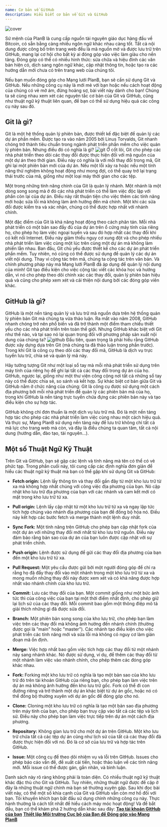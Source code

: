 ```yaml
---
name: Cơ bản về GitHub
description: Hiểu biết cơ bản về Git và GitHub
---
```


![cover](assets/cover.webp)

Sứ mệnh của PlanB là cung cấp nguồn tài nguyên giáo dục hàng đầu về Bitcoin, có sẵn bằng càng nhiều ngôn ngữ khác nhau càng tốt. Tất cả nội dung được công bố trên trang web đều là mã nguồn mở và được lưu trữ trên GitHub, mang lại cơ hội cho bất kỳ ai đóng góp vào việc làm giàu cho nền tảng. Đóng góp có thể có nhiều hình thức: sửa chữa và hiệu đính các văn bản hiện có, dịch sang ngôn ngữ khác, cập nhật thông tin, hoặc tạo ra các hướng dẫn mới chưa có trên trang web của chúng tôi.

Nếu bạn muốn đóng góp cho Mạng lưới PlanB, bạn sẽ cần sử dụng Git và GitHub. Nếu những công cụ này là mới mẻ với bạn hoặc nếu cách hoạt động của chúng có vẻ mờ ám, đừng hoảng sợ, bài viết này dành cho bạn! Chúng ta sẽ cùng nhau xem xét các nguyên tắc cơ bản của Git và GitHub, cũng như thuật ngữ kỹ thuật liên quan, để bạn có thể sử dụng hiệu quả các công cụ này sau đó.

## Git là gì?

Git là một hệ thống quản lý phiên bản, được thiết kế đặc biệt để quản lý các dự án phần mềm. Được tạo ra vào năm 2005 bởi Linus Torvalds, Git nhanh chóng trở thành tiêu chuẩn trong ngành phát triển phần mềm cho việc quản lý phiên bản. Nhưng điều đó có nghĩa là gì?
![git](assets/1.webp)
Ở cốt lõi, Git cho phép các nhà phát triển theo dõi các thay đổi được thực hiện đối với mã nguồn của một dự án theo thời gian. Điều này có nghĩa là với mỗi thay đổi trong mã, Git ghi lại một phiên bản mới của dự án. Nếu một lỗi xảy ra hoặc nếu một tính năng thử nghiệm không hoạt động như mong đợi, có thể quay trở lại trạng thái trước của mã, giống như một loại máy thời gian cho các tệp.

Một trong những tính năng chính của Git là quản lý nhánh. Một nhánh là một dòng song song mà ở đó các nhà phát triển có thể làm việc độc lập với phần còn lại của dự án. Điều này rất thuận tiện cho việc thêm các tính năng mới hoặc sửa lỗi mà không làm ảnh hưởng đến mã chính. Một khi các sửa đổi được kiểm tra và xác nhận, chúng có thể được hợp nhất với nhánh chính.

Một đặc điểm của Git là khả năng hoạt động theo cách phân tán. Mỗi nhà phát triển có một bản sao đầy đủ của dự án trên ổ cứng máy tính của riêng họ, cho phép họ làm việc ngoại tuyến và sau đó hợp nhất các thay đổi khi có kết nối Internet. Điều này giảm thiểu nguy cơ xung đột và cho phép nhiều nhà phát triển làm việc cùng một lúc trên cùng một dự án mà không làm phiền lẫn nhau.
Ban đầu, Git chủ yếu được thiết kế cho các dự án phát triển phần mềm. Tuy nhiên, nó cũng có thể được sử dụng để quản lý các dự án viết nội dung. Thay vì cộng tác trên mã, chúng ta cộng tác trên văn bản. Và chính phương pháp này mà Mạng lưới PlanB đã áp dụng để quản lý nội dung của mình! Git tạo điều kiện cho việc cộng tác viết các khóa học và hướng dẫn, vì nó cho phép theo dõi chính xác các thay đổi, quản lý phiên bản hiệu quả và cũng cho phép xem xét và cải thiện nội dung bởi các đóng góp viên khác.
## GitHub là gì?

GitHub là một nền tảng quản lý và lưu trữ mã nguồn dựa trên hệ thống quản lý phiên bản Git mà chúng ta vừa thảo luận. Ra mắt vào năm 2008, GitHub nhanh chóng trở nên phổ biến và đã trở thành một điểm tham chiếu thiết yếu cho các nhà phát triển trên toàn thế giới. Nhưng GitHub khác biệt với Git như thế nào, và tại sao nó lại quan trọng đối với phương pháp sản xuất nội dung của chúng ta?
![github](assets/2.webp)
Đầu tiên, quan trọng là phải hiểu rằng GitHub được xây dựng dựa trên Git (mà chúng ta đã thảo luận trong phần trước). Trong khi Git là công cụ theo dõi các thay đổi mã, GitHub là dịch vụ trực tuyến lưu trữ, chia sẻ và quản lý mã này.

Hãy tưởng tượng Git như một loại sổ tay mà mỗi nhà phát triển sử dụng trên máy tính của riêng họ để ghi lại tất cả các thay đổi trong dự án của họ. GitHub, ngược lại, giống như một thư viện công cộng nơi tất cả những sổ tay này có thể được chia sẻ, so sánh và kết hợp.
Sự khác biệt cơ bản giữa Git và GitHub nằm ở chức năng của chúng: Git là công cụ được sử dụng một cách địa phương bởi mỗi nhà phát triển để quản lý các phiên bản mã của họ, trong khi GitHub là nền tảng trực tuyến chứa đựng các phiên bản này và tạo điều kiện cho sự hợp tác.

GitHub không chỉ đơn thuần là một dịch vụ lưu trữ mã. Đó là một nền tảng hợp tác cho phép các nhà phát triển làm việc cùng nhau một cách hiệu quả. Và thực sự, Mạng PlanB sử dụng nền tảng này để lưu trữ không chỉ tất cả mã lực cho trang web mà còn, và đây là điều chúng ta quan tâm, tất cả nội dung (hướng dẫn, đào tạo, tài nguyên...).

## Một số Thuật Ngữ Kỹ Thuật

Trên Git và GitHub, bạn sẽ gặp các lệnh và tính năng mà tên có thể có vẻ phức tạp. Trong phần cuối này, tôi cung cấp các định nghĩa đơn giản để hiểu các thuật ngữ kỹ thuật mà bạn có thể gặp khi sử dụng Git và GitHub:

- **Fetch origin:** Lệnh lấy thông tin và thay đổi gần đây từ một kho lưu trữ từ xa mà không hợp nhất chúng với công việc địa phương của bạn. Nó cập nhật kho lưu trữ địa phương của bạn với các nhánh và cam kết mới có mặt trong kho lưu trữ từ xa.

- **Pull origin:** Lệnh lấy cập nhật từ một kho lưu trữ từ xa và ngay lập tức tích hợp chúng vào nhánh địa phương của bạn để đồng bộ hóa nó. Điều này kết hợp các bước fetch và merge thành một lệnh duy nhất.
- **Sync Fork:** Một tính năng trên GitHub cho phép bạn cập nhật fork của một dự án với những thay đổi mới nhất từ kho lưu trữ nguồn. Điều này đảm bảo rằng bản sao của dự án của bạn luôn được cập nhật với sự phát triển chính.
- **Push origin:** Lệnh được sử dụng để gửi các thay đổi địa phương của bạn đến một kho lưu trữ từ xa.

- **Pull Request:** Một yêu cầu được gửi bởi một người đóng góp để chỉ ra rằng họ đã đẩy thay đổi vào một nhánh trong một kho lưu trữ từ xa và mong muốn những thay đổi này được xem xét và có khả năng được hợp nhất vào nhánh chính của kho lưu trữ.

- **Commit:** Lưu các thay đổi của bạn. Một commit giống như một bức ảnh tức thì của công việc của bạn tại một thời điểm nhất định, cho phép giữ lại lịch sử của các thay đổi. Mỗi commit bao gồm một thông điệp mô tả giải thích những gì đã được sửa đổi.

- **Branch:** Một phiên bản song song của kho lưu trữ, cho phép bạn làm việc trên các thay đổi mà không ảnh hưởng đến nhánh chính (thường được gọi là "main" hoặc "master"). Các nhánh tạo điều kiện cho việc phát triển các tính năng mới và sửa lỗi mà không có nguy cơ làm gián đoạn mã ổn định.

- **Merge:** Việc hợp nhất bao gồm việc tích hợp các thay đổi từ một nhánh này sang nhánh khác. Nó được sử dụng, ví dụ, để thêm các thay đổi từ một nhánh làm việc vào nhánh chính, cho phép thêm các đóng góp khác nhau.

- **Fork:** Forking một kho lưu trữ có nghĩa là tạo một bản sao của kho lưu trữ đó trên tài khoản GitHub của riêng bạn, cho phép bạn làm việc trên dự án mà không ảnh hưởng đến kho lưu trữ gốc. Fork có thể đi con đường riêng và trở thành một dự án khác biệt từ dự án gốc, hoặc nó có thể đồng bộ thường xuyên với dự án gốc để đóng góp cho nó.

- **Clone:** Cloning một kho lưu trữ có nghĩa là tạo một bản sao địa phương trên máy tính của bạn, cho phép bạn truy cập vào tất cả các tệp và lịch sử. Điều này cho phép bạn làm việc trực tiếp trên dự án một cách địa phương.

- **Repository:** Không gian lưu trữ cho một dự án trên GitHub. Một kho lưu trữ chứa tất cả các tệp dự án cũng như lịch sử của tất cả các thay đổi đã được thực hiện đối với nó. Đó là cơ sở của lưu trữ và hợp tác trên GitHub.

- **Issue:** Một công cụ để theo dõi nhiệm vụ và lỗi trên GitHub. Issues cho phép báo cáo vấn đề, đề xuất cải tiến, hoặc thảo luận về các tính năng mới. Mỗi issue có thể được gán, gắn nhãn, và bình luận.

Danh sách này rõ ràng không phải là toàn diện. Có nhiều thuật ngữ kỹ thuật khác đặc thù cho Git và GitHub. Tuy nhiên, những thuật ngữ được đề cập ở đây là những thuật ngữ chính mà bạn sẽ thường xuyên gặp.
Sau khi đọc bài viết này, có thể một số khía cạnh của Git và GitHub vẫn còn mơ hồ đối với bạn. Tôi khuyến khích bạn bắt đầu sử dụng chính những công cụ này. Thực hành thường là cách tốt nhất để hiểu cách máy móc hoạt động! Và để bắt đầu, bạn có thể khám phá 2 hướng dẫn khác sau đây:
**[Tạo tài khoản GitHub của bạn](https://planb.network/tutorials/others/contribution/create-github-account-a75fc39d-f0d0-44dc-9cd5-cd94aee0c07c)**
**[Thiết lập Môi trường Cục bộ của Bạn để Đóng góp vào Mạng PlanB](https://planb.network/tutorials/others/contribution/github-desktop-work-environment-5862003b-9d76-47f5-a9e0-5ec74256a8ba)**